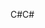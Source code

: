 <span data-ttu-id="69db7-101">C#</span><span class="sxs-lookup"><span data-stu-id="69db7-101">C#</span></span>